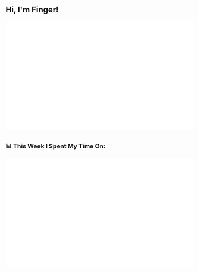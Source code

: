 <h2> Hi, I'm Finger!</h2>

<img align="right" src="https://raw.githubusercontent.com/spianmo/github-stats/master/generated/overview.svg#gh-light-mode-only">

<!-- <img align="right" height="160em" src="https://github-readme-stats-eight-theta.vercel.app/api/top-langs/?username=spianmo&layout=compact&langs_count=8&theme=algolia"/>	 -->
	
```go
package main

type Me struct {
	Name   string
	Job    string
	Code   string
	Skills string
}

func main() {
	me := &Me{
		Name:   "Finger",
		Job:    "Client-side Engineer",
		Code:   "Java, Kotlin, C#, Rust and C++ and Others",
		Skills: "Android, Security, Cross-platform client, NLP, CV, ASR ^o^",
	}
	_ = me
}
```


<h3>📊 This Week I Spent My Time On:</h3>
<img align='right' src="https://raw.githubusercontent.com/spianmo/github-stats/master/generated/languages.svg#gh-light-mode-only">

<!--START_SECTION:waka-->

```txt
Kotlin                         8 hrs 43 mins   ███████░░░░░░░░░░░░░░░░░░   28.50 %
Java                           5 hrs 11 mins   ████▒░░░░░░░░░░░░░░░░░░░░   16.95 %
CMake                          3 hrs 44 mins   ███░░░░░░░░░░░░░░░░░░░░░░   12.18 %
Python                         2 hrs 4 mins    █▓░░░░░░░░░░░░░░░░░░░░░░░   06.79 %
C++                            1 hr 43 mins    █▒░░░░░░░░░░░░░░░░░░░░░░░   05.62 %
```

<!--END_SECTION:waka-->

